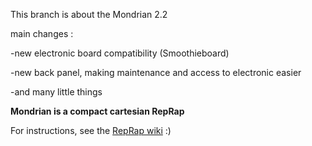 This branch is about the Mondrian 2.2

main changes :

-new electronic board compatibility (Smoothieboard)

-new back panel, making maintenance and access to electronic easier

-and many little things

**Mondrian is a compact cartesian RepRap**

For instructions, see the [RepRap wiki](http://reprap.org/wiki/Mondrian) :)